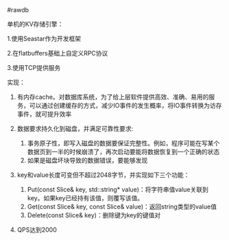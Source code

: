 #rawdb

单机的KV存储引擎：

1.使用Seastar作为开发框架

2.在flatbuffers基础上自定义RPC协议

3.使用TCP提供服务



实现：

1. 有内存cache。对数据库系统，为了给上层软件提供高效、准确、易用的服务，可以通过创建缓存的方式，减少IO事件的发生概率，将IO事件转换为访存事件，就可提升效率

2. 数据要求持久化到磁盘，并满足可靠性要求:
   1. 事务原子性，即写入磁盘的数据要保证完整性。例如，程序可能在写某个数据页到一半的时候崩溃了，再次启动要能将数据恢复到一个正确的状态
   2. 如果是磁盘坏块导致的数据错误，要能够发现
3. key和value长度可变但不超过2048字节，并实现如下三个功能：
   1. Put(const Slice& key, std::string* value)：将字符串值value关联到key。如果key已经持有该值，则覆写该值。
   2. Get(const Slice& key, const Slice& value)：返回string类型的value值
   3. Delete(const Slice& key)：删除键为key的键值对

4. QPS达到2000
